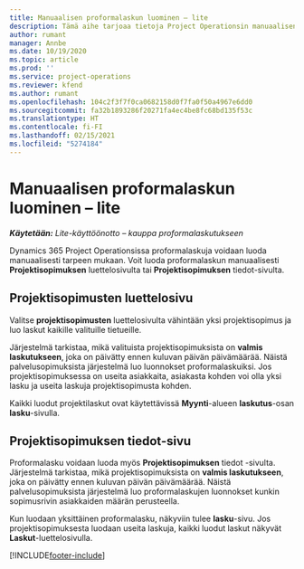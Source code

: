 ```yaml
---
title: Manuaalisen proformalaskun luominen – lite
description: Tämä aihe tarjoaa tietoja Project Operationsin manuaalisen proformalaskun luomisesta.
author: rumant
manager: Annbe
ms.date: 10/19/2020
ms.topic: article
ms.prod: ''
ms.service: project-operations
ms.reviewer: kfend
ms.author: rumant
ms.openlocfilehash: 104c2f3f7f0ca0682158d0f7fa0f50a4967e6dd0
ms.sourcegitcommit: fa32b1893286f20271fa4ec4be8fc68bd135f53c
ms.translationtype: HT
ms.contentlocale: fi-FI
ms.lasthandoff: 02/15/2021
ms.locfileid: "5274184"
---
```

# <a name="create-a-manual-proforma-invoice---lite"></a>Manuaalisen proformalaskun luominen – lite

_**Käytetään:** Lite-käyttöönotto – kauppa proformalaskutukseen_

Dynamics 365 Project Operationsissa proformalaskuja voidaan luoda manuaalisesti tarpeen mukaan. Voit luoda proformalaskun manuaalisesti **Projektisopimuksen** luettelosivulta tai **Projektisopimuksen** tiedot-sivulta.

##  <a name="project-contracts-list-page"></a>Projektisopimusten luettelosivu

Valitse **projektisopimusten** luettelosivulta vähintään yksi projektisopimus ja luo laskut kaikille valituille tietueille.

Järjestelmä tarkistaa, mikä valituista projektisopimuksista on **valmis laskutukseen**, joka on päivätty ennen kuluvan päivän päivämäärää. Näistä palvelusopimuksista järjestelmä luo luonnokset proformalaskuiksi. Jos projektisopimuksessa on useita asiakkaita, asiakasta kohden voi olla yksi lasku ja useita laskuja projektisopimusta kohden.

Kaikki luodut projektilaskut ovat käytettävissä **Myynti**-alueen **laskutus**-osan **lasku**-sivulla.

## <a name="project-contract-details-page"></a>Projektisopimuksen tiedot-sivu

Proformalasku voidaan luoda myös **Projektisopimuksen** tiedot -sivulta. Järjestelmä tarkistaa, mikä projektisopimuksista on **valmis laskutukseen**, joka on päivätty ennen kuluvan päivän päivämäärää. Näistä palvelusopimuksista järjestelmä luo proformalaskujen luonnokset kunkin sopimusrivin asiakkaiden määrän perusteella.

Kun luodaan yksittäinen proformalasku, näkyviin tulee **lasku**-sivu. Jos projektisopimuksesta luodaan useita laskuja, kaikki luodut laskut näkyvät **Laskut**-luettelosivulla.


[!INCLUDE[footer-include](../../includes/footer-banner.md)]